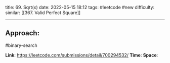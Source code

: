 title: 69. Sqrt(x)
date: 2022-05-15 18:12
tags: #leetcode #new
difficulty:
similar: [[367. Valid Perfect Square]] 

---
## Approach:
#binary-search 


**Link**: https://leetcode.com/submissions/detail/700294532/
**Time**:
**Space**: